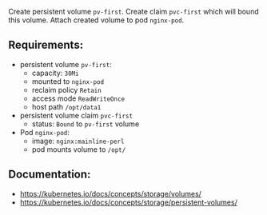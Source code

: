
Create persistent volume `pv-first`. Create claim `pvc-first` which will bound this volume. Attach created volume to pod `nginx-pod`.

## Requirements:
- persistent volume `pv-first`:
  - capacity: `30Mi`
  - mounted to `nginx-pod`
  - reclaim policy `Retain` 
  - access mode `ReadWriteOnce`
  - host path `/opt/data1`
- persistent volume claim `pvc-first`
  - status: `Bound` to `pv-first` volume
- Pod `nginx-pod`:
  - image: `nginx:mainline-perl`
  - pod mounts volume to `/opt/`
  

## Documentation:
- https://kubernetes.io/docs/concepts/storage/volumes/
- https://kubernetes.io/docs/concepts/storage/persistent-volumes/
